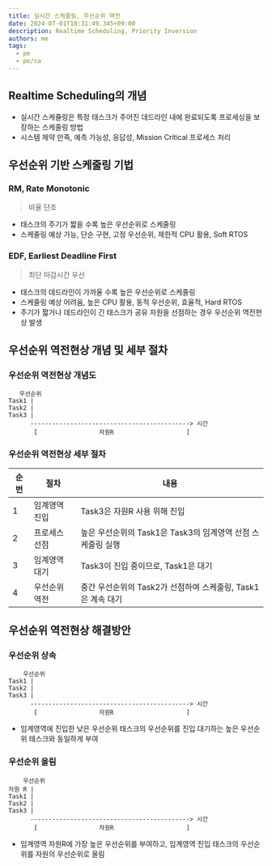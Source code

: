```yaml
---
title: 실시간 스케줄링, 우선순위 역전
date: 2024-07-01T18:31:49.345+09:00
description: Realtime Scheduling, Priority Inversion
authors: me
tags:
  - pe
  - pe/ca
---
```


## Realtime Scheduling의 개념

- 실시간 스케쥴링은 특정 태스크가 주어진 데드라인 내에 완료되도록 프로세싱을 보장하는 스케줄링 방법
- 시스템 제약 만족, 예측 가능성, 응답성, Mission Critical 프로세스 처리

## 우선순위 기반 스케줄링 기법

### RM, Rate Monotonic

> 비율 단조

- 태스크의 주기가 짧을 수록 높은 우선순위로 스케줄링
- 스케줄링 예상 가능, 단순 구현, 고정 우선순위, 제한적 CPU 활용, Soft RTOS

### EDF, Earliest Deadline First

> 최단 마감시간 우선

- 태스크의 데드라인이 가까울 수록 높은 우선순위로 스케줄링
- 스케줄링 예상 어려움, 높은 CPU 활용, 동적 우선순위, 효율적, Hard RTOS
- 주기가 짧거나 데드라인이 긴 태스크가 공유 자원을 선점하는 경우 우선순위 역전현상 발생

## 우선순위 역전현상 개념 및 세부 절차

### 우선순위 역전현상 개념도

```text
   우선순위
Task1 |
Task2 |
Task3 |
      --------------------------------------------> 시간
       [                 자원R                    ]                 
```

### 우선순위 역전현상 세부 절차

| 순번 | 절차 | 내용 |
| --- | --- | --- |
| 1 | 임계영역 진입 | Task3은 자원R 사용 위해 진입 |
| 2 | 프로세스 선점 | 높은 우선순위의 Task1은 Task3의 임계영역 선점 스케줄링 실행 |
| 3 | 임계영역 대기 | Task3이 진입 중이므로, Task1은 대기 |
| 4 | 우선순위 역전 | 중간 우선순위의 Task2가 선점하여 스케줄링, Task1은 계속 대기 |

## 우선순위 역전현상 해결방안

### 우선순위 상속

```text
    우선순위
Task1 |
Task2 |
Task3 |
      --------------------------------------------> 시간
       [                 자원R                    ]                 
```

- 임계영역에 진입한 낮은 우선순위 태스크의 우선순위를 진입 대기하는 높은 우선순위 태스크와 동일하게 부여

### 우선순위 올림

```text
    우선순위
자원 R |
Task1 |
Task2 |
Task3 |
      --------------------------------------------> 시간
       [                 자원R                    ]                 
```

- 임계영역 자원R에 가장 높은 우선순위를 부여하고, 임계영역 진입 태스크의 우선순위를 자원의 우선순위로 올림
